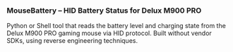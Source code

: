 ### MouseBattery – HID Battery Status for Delux M900 PRO

Python or Shell tool that reads the battery level and charging state from the Delux M900 PRO gaming mouse via HID protocol. Built without vendor SDKs, using reverse engineering techniques.
